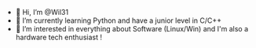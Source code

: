 - 👋 Hi, I’m @Wil31
- 🌱 I’m currently learning Python and have a junior level in C/C++
- 👀 I’m interested in everything about Software (Linux/Win) and I'm also a hardware tech enthusiast !



<!---
Wil31/Wil31 is a ✨ special ✨ repository because its `README.md` (this file) appears on your GitHub profile.
You can click the Preview link to take a look at your changes.
--->
